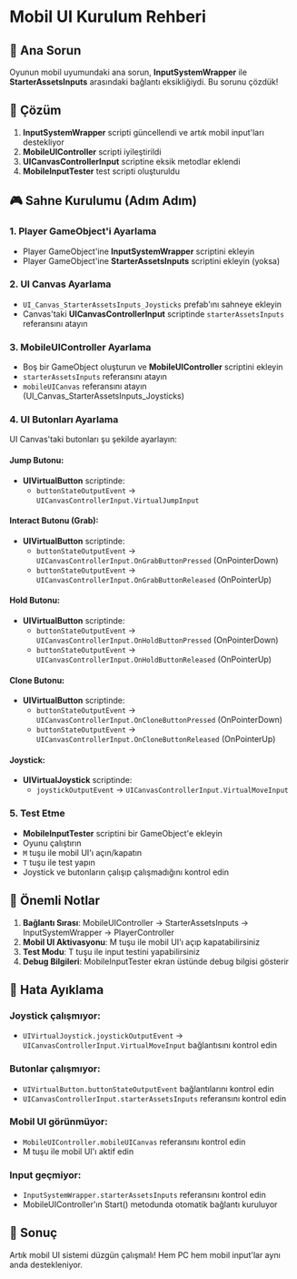 # Mobil UI Kurulum Rehberi

## 🔧 Ana Sorun
Oyunun mobil uyumundaki ana sorun, **InputSystemWrapper** ile **StarterAssetsInputs** arasındaki bağlantı eksikliğiydi. Bu sorunu çözdük!

## 🚀 Çözüm
1. **InputSystemWrapper** scripti güncellendi ve artık mobil input'ları destekliyor
2. **MobileUIController** scripti iyileştirildi
3. **UICanvasControllerInput** scriptine eksik metodlar eklendi
4. **MobileInputTester** test scripti oluşturuldu

## 🎮 Sahne Kurulumu (Adım Adım)

### 1. Player GameObject'i Ayarlama
- Player GameObject'ine **InputSystemWrapper** scriptini ekleyin
- Player GameObject'ine **StarterAssetsInputs** scriptini ekleyin (yoksa)

### 2. UI Canvas Ayarlama
- `UI_Canvas_StarterAssetsInputs_Joysticks` prefab'ını sahneye ekleyin
- Canvas'taki **UICanvasControllerInput** scriptinde `starterAssetsInputs` referansını atayın

### 3. MobileUIController Ayarlama
- Boş bir GameObject oluşturun ve **MobileUIController** scriptini ekleyin
- `starterAssetsInputs` referansını atayın
- `mobileUICanvas` referansını atayın (UI_Canvas_StarterAssetsInputs_Joysticks)

### 4. UI Butonları Ayarlama
UI Canvas'taki butonları şu şekilde ayarlayın:

#### Jump Butonu:
- **UIVirtualButton** scriptinde:
  - `buttonStateOutputEvent` → `UICanvasControllerInput.VirtualJumpInput`

#### Interact Butonu (Grab):
- **UIVirtualButton** scriptinde:
  - `buttonStateOutputEvent` → `UICanvasControllerInput.OnGrabButtonPressed` (OnPointerDown)
  - `buttonStateOutputEvent` → `UICanvasControllerInput.OnGrabButtonReleased` (OnPointerUp)

#### Hold Butonu:
- **UIVirtualButton** scriptinde:
  - `buttonStateOutputEvent` → `UICanvasControllerInput.OnHoldButtonPressed` (OnPointerDown)
  - `buttonStateOutputEvent` → `UICanvasControllerInput.OnHoldButtonReleased` (OnPointerUp)

#### Clone Butonu:
- **UIVirtualButton** scriptinde:
  - `buttonStateOutputEvent` → `UICanvasControllerInput.OnCloneButtonPressed` (OnPointerDown)
  - `buttonStateOutputEvent` → `UICanvasControllerInput.OnCloneButtonReleased` (OnPointerUp)

#### Joystick:
- **UIVirtualJoystick** scriptinde:
  - `joystickOutputEvent` → `UICanvasControllerInput.VirtualMoveInput`

### 5. Test Etme
- **MobileInputTester** scriptini bir GameObject'e ekleyin
- Oyunu çalıştırın
- `M` tuşu ile mobil UI'ı açın/kapatın
- `T` tuşu ile test yapın
- Joystick ve butonların çalışıp çalışmadığını kontrol edin

## 🎯 Önemli Notlar

1. **Bağlantı Sırası**: MobileUIController → StarterAssetsInputs → InputSystemWrapper → PlayerController
2. **Mobil UI Aktivasyonu**: M tuşu ile mobil UI'ı açıp kapatabilirsiniz
3. **Test Modu**: T tuşu ile input testini yapabilirsiniz
4. **Debug Bilgileri**: MobileInputTester ekran üstünde debug bilgisi gösterir

## 🐛 Hata Ayıklama

### Joystick çalışmıyor:
- `UIVirtualJoystick.joystickOutputEvent` → `UICanvasControllerInput.VirtualMoveInput` bağlantısını kontrol edin

### Butonlar çalışmıyor:
- `UIVirtualButton.buttonStateOutputEvent` bağlantılarını kontrol edin
- `UICanvasControllerInput.starterAssetsInputs` referansını kontrol edin

### Mobil UI görünmüyor:
- `MobileUIController.mobileUICanvas` referansını kontrol edin
- M tuşu ile mobil UI'ı aktif edin

### Input geçmiyor:
- `InputSystemWrapper.starterAssetsInputs` referansını kontrol edin
- MobileUIController'ın Start() metodunda otomatik bağlantı kuruluyor

## 🎉 Sonuç
Artık mobil UI sistemi düzgün çalışmalı! Hem PC hem mobil input'lar aynı anda destekleniyor. 